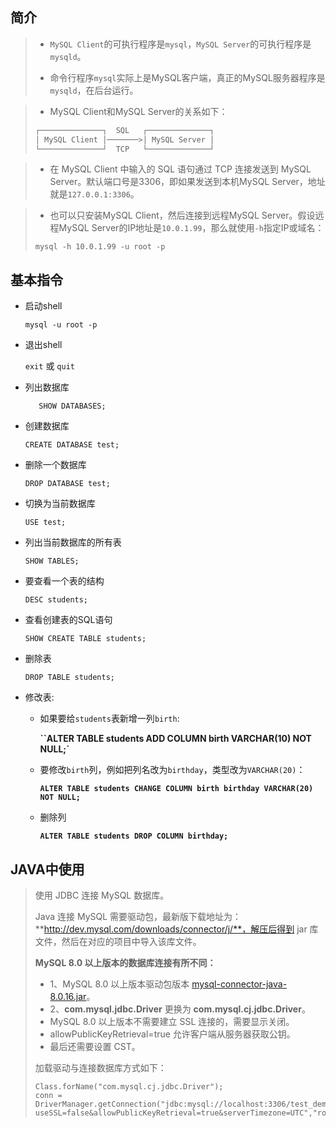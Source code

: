 ## **简介**
>  + `MySQL Client`的可执行程序是`mysql`，`MySQL Server`的可执行程序是`mysqld`。
>
> + 命令行程序`mysql`实际上是MySQL客户端，真正的MySQL服务器程序是`mysqld`，在后台运行。

>  + MySQL Client和MySQL Server的关系如下：
>
>  ```java
>  ┌──────────────┐  SQL   ┌──────────────┐
>  │ MySQL Client │───────>│ MySQL Server │
>  └──────────────┘  TCP   └──────────────┘
>  ```

> + 在 MySQL Client 中输入的 SQL 语句通过 TCP 连接发送到 MySQL Server。默认端口号是3306，即如果发送到本机MySQL Server，地址就是`127.0.0.1:3306`。

>  + 也可以只安装MySQL Client，然后连接到远程MySQL Server。假设远程MySQL Server的IP地址是`10.0.1.99`，那么就使用`-h`指定IP或域名：
>
>  ```mysql
>  mysql -h 10.0.1.99 -u root -p
>  ```

## **基本指令**
+ 启动shell

  ``mysql -u root -p``

+ 退出shell

  ``exit``  或  ```quit```


+ 列出数据库

  ```	SHOW DATABASES;```

+ 创建数据库

  `CREATE DATABASE test;`

+ 删除一个数据库

  `DROP DATABASE test;`

+ 切换为当前数据库

  `USE test;`

+ 列出当前数据库的所有表

  `SHOW TABLES;`

+ 要查看一个表的结构

  `DESC students;`

+ 查看创建表的SQL语句

  `SHOW CREATE TABLE students;`

+ 删除表

  `DROP TABLE students;`

+ 修改表: 

  + 如果要给`students`表新增一列`birth`:

    **``ALTER TABLE students ADD COLUMN birth VARCHAR(10) NOT NULL;`**

  + 要修改`birth`列，例如把列名改为`birthday`，类型改为`VARCHAR(20)`：

    **`ALTER TABLE students CHANGE COLUMN birth birthday VARCHAR(20) NOT NULL;`**

  + 删除列

    **`ALTER TABLE students DROP COLUMN birthday;`**

## **JAVA中使用**

> 使用 JDBC 连接 MySQL 数据库。
>
> Java 连接 MySQL 需要驱动包，最新版下载地址为：**http://dev.mysql.com/downloads/connector/j/**，解压后得到 jar 库文件，然后在对应的项目中导入该库文件。
>
> **MySQL 8.0 以上版本的数据库连接有所不同：**
>
> - 1、MySQL 8.0 以上版本驱动包版本 [mysql-connector-java-8.0.16.jar](https://static.runoob.com/download/mysql-connector-java-8.0.16.jar)。
> - 2、**com.mysql.jdbc.Driver** 更换为 **com.mysql.cj.jdbc.Driver**。
> - MySQL 8.0 以上版本不需要建立 SSL 连接的，需要显示关闭。
> - allowPublicKeyRetrieval=true 允许客户端从服务器获取公钥。
> - 最后还需要设置 CST。
>
> 加载驱动与连接数据库方式如下：
>
> ```mysql
> Class.forName("com.mysql.cj.jdbc.Driver");
> conn = DriverManager.getConnection("jdbc:mysql://localhost:3306/test_demo?useSSL=false&allowPublicKeyRetrieval=true&serverTimezone=UTC","root","password");
> ```
>
>

